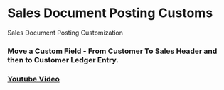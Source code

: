 # Sales Document Posting Customs
Sales Document Posting Customization

### Move a Custom Field - From Customer To Sales Header and then to Customer Ledger Entry.
### [Youtube Video](https://youtu.be/wRkgLfrIivQ)